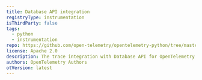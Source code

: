 ```yaml
---
title: Database API integration
registryType: instrumentation
isThirdParty: false
tags:
  - python
  - instrumentation
repo: https://github.com/open-telemetry/opentelemetry-python/tree/master/ext/opentelemetry-ext-dbapi
license: Apache 2.0
description: The trace integration with Database API for OpenTelemetry.
authors: OpenTelemetry Authors
otVersion: latest
---
```


